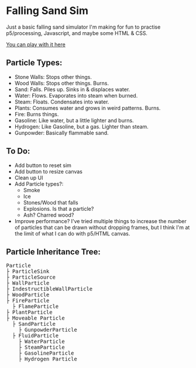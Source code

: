 # Falling Sand Sim

Just a basic falling sand simulator I'm making for fun to practise p5/processing, Javascript, and maybe some HTML & CSS.

[You can play with it here](https://obviousnonsense.github.io/FallingSand/)

## Particle Types:
- Stone Walls: Stops other things.
- Wood Walls: Stops other things. Burns.
- Sand: Falls. Piles up. Sinks in & displaces water.
- Water: Flows. Evaporates into steam when burned.
- Steam: Floats. Condensates into water.
- Plants: Consumes water and grows in weird patterns. Burns.
- Fire: Burns things.
- Gasoline: Like water, but a little lighter and burns.
- Hydrogen: Like Gasoline, but a gas. Lighter than steam.
- Gunpowder: Basically flammable sand.

## To Do:
- Add button to reset sim
- Add button to resize canvas
- Clean up UI
- Add Particle types?:
    - Smoke
    - Ice
    - Stones/Wood that falls
    - Explosions. Is that a particle?
    - Ash? Charred wood?
- Improve performance? I've tried multiple things to increase the number of particles that can be drawn without dropping frames, but I think I'm at the limit of what I can do with p5/HTML canvas.

## Particle Inheritance Tree:

<pre>
Particle
├ ParticleSink
├ ParticleSource
├ WallParticle
├ IndestructibleWallParticle
├ WoodParticle
├ FireParticle
  ├ FlameParticle
├ PlantParticle
├ Moveable Particle
  ├ SandParticle
    ├ GunpowderParticle
  ├ FluidParticle
    ├ WaterParticle
    ├ SteamParticle
    ├ GasolineParticle
    ├ Hydrogen Particle
</pre>

